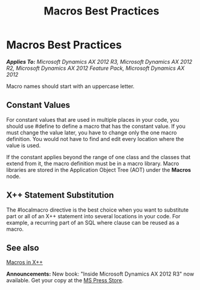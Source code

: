 ﻿---
title: Macros Best Practices
TOCTitle: Macros
ms:assetid: f5858de7-034f-4c60-8c2c-176295f0af39
ms:mtpsurl: https://msdn.microsoft.com/en-us/library/Aa889325(v=AX.60)
ms:contentKeyID: 35253554
ms.date: 05/18/2015
mtps_version: v=AX.60
---

# Macros Best Practices 


_**Applies To:** Microsoft Dynamics AX 2012 R3, Microsoft Dynamics AX 2012 R2, Microsoft Dynamics AX 2012 Feature Pack, Microsoft Dynamics AX 2012_

Macro names should start with an uppercase letter.

## Constant Values

For constant values that are used in multiple places in your code, you should use \#define to define a macro that has the constant value. If you must change the value later, you have to change only the one macro definition. You would not have to find and edit every location where the value is used.

If the constant applies beyond the range of one class and the classes that extend from it, the macro definition must be in a macro library. Macro libraries are stored in the Application Object Tree (AOT) under the **Macros** node.

## X++ Statement Substitution

The \#localmacro directive is the best choice when you want to substitute part or all of an X++ statement into several locations in your code. For example, a recurring part of an SQL where clause can be reused as a macro.

## See also

[Macros in X++](macros-in-x.md)

  
**Announcements:** New book: "Inside Microsoft Dynamics AX 2012 R3" now available. Get your copy at the [MS Press Store](https://www.microsoftpressstore.com/store/inside-microsoft-dynamics-ax-2012-r3-9780735685109).

